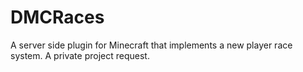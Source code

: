 # DMCRaces
A server side plugin for Minecraft that implements a new player race system. A private project request.
